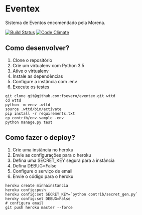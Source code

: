 # Eventex

Sistema de Eventos encomendado pela Morena.

[![Build Status](https://travis-ci.org/fsevero/eventex.svg)](https://travis-ci.org/fsevero/eventex)
[![Code Climate](https://codeclimate.com/github/fsevero/eventex/badges/gpa.svg)](https://codeclimate.com/github/fsevero/eventex)

## Como desenvolver?

1. Clone o repositório
2. Crie um virtualenv com Python 3.5
3. Ative o virtualenv
4. Instale as dependências
5. Configure a instância com .env
6. Execute os testes

```console
git clone git@github.com:fsevero/eventex.git wttd
cd wttd
python -m venv .wttd
source .wttd/bin/activate
pip install -r requirements.txt
cp contrib/env-sample .env
python manage.py test
```

## Como fazer o deploy?

1. Crie uma instância no heroku
2. Envie as configurações para o heroku
3. Defina uma SECRET_KEY segura para a instância
4. Defina DEBUG=False
5. Configure o serviço de email
6. Envie o código para o heroku

```console
heroku create minhainstancia
heroku config:push
heroku config:set SECRET_KEY=`python contrib/secret_gen.py`
heroky config:set DEBUG=False
# configura email
git push heroku master --force
```
